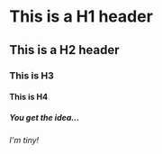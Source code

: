 # This is a H1 header
## This is a H2 header
### This is H3
#### This is H4
##### You get the idea...
###### I'm tiny!
